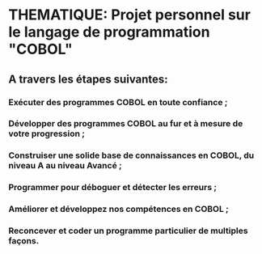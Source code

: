 # THEMATIQUE: Projet personnel sur le langage de programmation "COBOL"

## A travers les étapes suivantes:
### Exécuter des programmes COBOL en toute confiance ;
### Développer des programmes COBOL au fur et à mesure de votre progression ;
### Construiser une solide base de connaissances en COBOL, du niveau A au niveau Avancé ;
### Programmer pour déboguer et détecter les erreurs ;
### Améliorer et développez nos compétences en COBOL ;
### Reconcever et coder un programme particulier de multiples façons.
